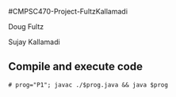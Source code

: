 #CMPSC470-Project-FultzKallamadi

Doug Fultz

Sujay Kallamadi

## Compile and execute code
`# prog="P1"; javac ./$prog.java && java $prog`